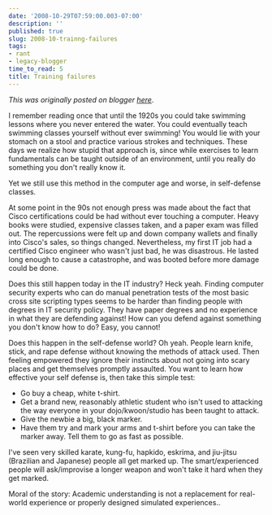 ```yaml
---
date: '2008-10-29T07:59:00.003-07:00'
description: ''
published: true
slug: 2008-10-trainng-failures
tags:
- rant
- legacy-blogger
time_to_read: 5
title: Training failures
---
```


*This was originally posted on blogger [here](https://pydanny.blogspot.com/2008/10/trainng-failures.html)*.

I remember reading once that until the 1920s you could take swimming lessons where you never entered the water.  You could eventually teach swimming classes yourself without ever swimming!  You would lie with your stomach on a stool and practice various strokes and techniques.  These days we realize how stupid that approach is, since while exercises to learn fundamentals can be taught outside of an environment, until you really do something you don't really know it.

Yet we still use this method in the computer age and worse, in self-defense classes.

At some point in the 90s not enough press was made about the fact that Cisco certifications could be had without ever touching a computer.  Heavy books were studied, expensive classes taken, and a paper exam was filled out.  The repercussions were felt up and down company wallets and finally into Cisco's sales, so things changed.  Nevertheless, my first IT job had a certified Cisco engineer who wasn't just bad, he was disastrous.  He lasted long enough to cause a catastrophe, and was booted before more damage could be done.

Does this still happen today in the IT industry?  Heck yeah.  Finding computer security experts who can do manual penetration tests of the most basic cross site scripting types seems to be harder than finding people with degrees in IT security policy.  They have paper degrees and no experience in what they are defending against!  How can you defend against something you don't know how to do?  Easy, you cannot!

Does this happen in the self-defense world?  Oh yeah.  People learn knife, stick, and rape defense without knowing the methods of attack used.  Then feeling empowered they ignore their instincts about not going into scary places and get themselves promptly assaulted.  You want to learn how effective your self defense is, then take this simple test:


- Go buy a cheap, white t-shirt.  
- Get a brand new, reasonably athletic student who isn't used to attacking the way everyone in your dojo/kwoon/studio has been taught to attack.
- Give the newbie a big, black marker.
- Have them try and mark your arms and t-shirt before you can take the marker away.  Tell them to go as fast as possible.


I've seen very skilled karate, kung-fu, hapkido, eskrima, and jiu-jitsu (Brazilian and Japanese) people all get marked up.  The smart/experienced people will ask/improvise a longer weapon and won't take it hard when they get marked.

Moral of the story: Academic understanding is not a replacement for real-world experience or properly designed simulated experiences..